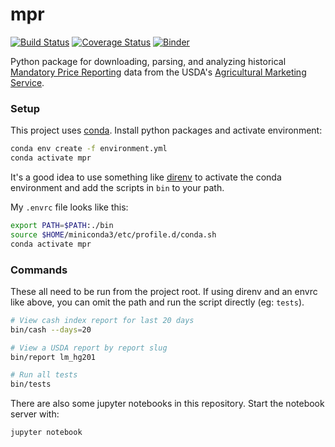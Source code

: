 mpr
===
[![Build Status](https://travis-ci.com/gumballhead/mpr.svg?branch=master)](https://travis-ci.com/gumballhead/mpr)
[![Coverage Status](https://coveralls.io/repos/github/gumballhead/mpr/badge.svg?branch=master)](https://coveralls.io/github/gumballhead/mpr?branch=master)
[![Binder](https://mybinder.org/badge_logo.svg)](https://mybinder.org/v2/gh/gumballhead/mpr/master)

Python package for downloading, parsing, and analyzing historical [ Mandatory Price Reporting](https://mpr.datamart.ams.usda.gov/) data from the USDA's [Agricultural Marketing Service](https://www.ams.usda.gov/).

### Setup
This project uses [conda](https://conda.io/en/latest/). Install python packages and activate environment:
```bash
conda env create -f environment.yml
conda activate mpr
```

It's a good idea to use something like [direnv](https://direnv.net/) to activate the conda environment and add the scripts in `bin` to your path. 

My `.envrc` file looks like this:
```bash
export PATH=$PATH:./bin
source $HOME/miniconda3/etc/profile.d/conda.sh
conda activate mpr
```

### Commands
These all need to be run from the project root. If using direnv and an envrc like above, you can omit the path and run the script directly (eg: `tests`).

```bash
# View cash index report for last 20 days
bin/cash --days=20

# View a USDA report by report slug
bin/report lm_hg201

# Run all tests
bin/tests
```

There are also some jupyter notebooks in this repository. Start the notebook server with:

```bash
jupyter notebook
```

